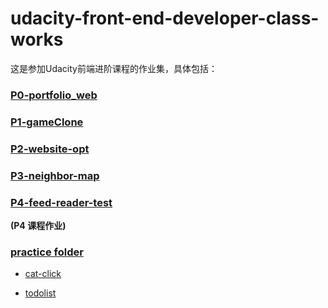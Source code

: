 # udacity-front-end-developer-class-works

这是参加Udacity前端进阶课程的作业集，具体包括：
### [P0-portfolio_web](https://github.com/steve-yuan-8276/udacity-front-end-developer-class-works/tree/master/P0-portfolio_web)

###  [P1-gameClone](https://github.com/steve-yuan-8276/udacity-front-end-developer-class-works/tree/master/P1-gameClone)

###  [P2-website-opt](https://github.com/steve-yuan-8276/udacity-front-end-developer-class-works/tree/master/P2-website-opt)

###  [P3-neighbor-map](https://github.com/steve-yuan-8276/udacity-front-end-developer-class-works/tree/master/P3-neighbor-map)

### [P4-feed-reader-test](https://github.com/steve-yuan-8276/udacity-front-end-developer-class-works/tree/master/P4-feed-reader-test)
**(P4 课程作业)**

### [practice folder](https://github.com/steve-yuan-8276/udacity-front-end-developer-class-works/tree/master/Practice-folder)

-  [cat-click](https://github.com/steve-yuan-8276/udacity-front-end-developer-class-works/tree/master/P3-Google-map/cat-click)

-  [todolist](https://github.com/steve-yuan-8276/udacity-front-end-developer-class-works/tree/master/Practice-folder/todolist)


